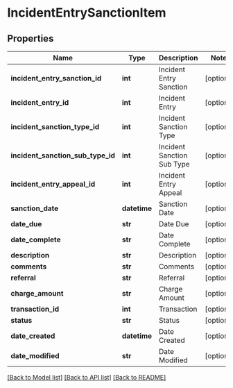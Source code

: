 # IncidentEntrySanctionItem

## Properties
Name | Type | Description | Notes
------------ | ------------- | ------------- | -------------
**incident_entry_sanction_id** | **int** | Incident Entry Sanction | [optional] 
**incident_entry_id** | **int** | Incident Entry | [optional] 
**incident_sanction_type_id** | **int** | Incident Sanction Type | [optional] 
**incident_sanction_sub_type_id** | **int** | Incident Sanction Sub Type | [optional] 
**incident_entry_appeal_id** | **int** | Incident Entry Appeal | [optional] 
**sanction_date** | **datetime** | Sanction Date | [optional] 
**date_due** | **str** | Date Due | [optional] 
**date_complete** | **str** | Date Complete | [optional] 
**description** | **str** | Description | [optional] 
**comments** | **str** | Comments | [optional] 
**referral** | **str** | Referral | [optional] 
**charge_amount** | **str** | Charge Amount | [optional] 
**transaction_id** | **int** | Transaction | [optional] 
**status** | **str** | Status | [optional] 
**date_created** | **datetime** | Date Created | [optional] 
**date_modified** | **str** | Date Modified | [optional] 

[[Back to Model list]](../README.md#documentation-for-models) [[Back to API list]](../README.md#documentation-for-api-endpoints) [[Back to README]](../README.md)


